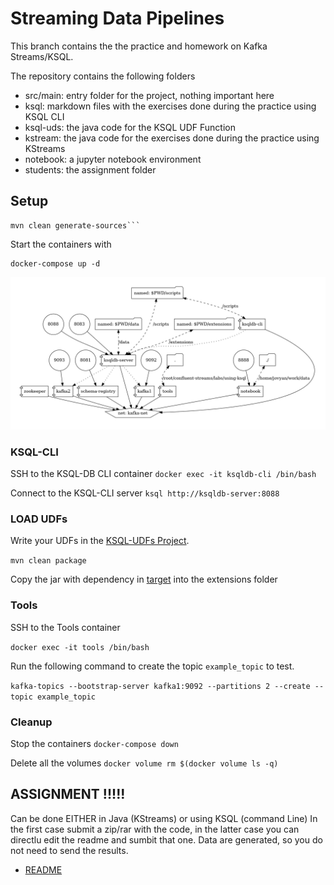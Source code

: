 # Streaming Data Pipelines 


This branch contains the the practice and homework on Kafka Streams/KSQL.

The repository contains the following folders

- src/main: entry folder for the project, nothing important here
- ksql: markdown files with the exercises done during the practice using KSQL CLI
- ksql-uds: the java code for the KSQL UDF Function
- kstream: the java code for the exercises done during the practice using KStreams 
- notebook: a jupyter notebook environment
- students: the assignment folder

## Setup

```
mvn clean generate-sources```
```

Start the containers with

```
docker-compose up -d
```

![Deployment](./docker-compose.png)

### KSQL-CLI

SSH to the KSQL-DB CLI container ```docker exec -it ksqldb-cli /bin/bash```

Connect to the KSQL-CLI server ```ksql http://ksqldb-server:8088```

### LOAD UDFs

Write your UDFs in the [KSQL-UDFs Project](./ksql-udfs/).

```mvn clean package```

Copy the jar with dependency in [target](./ksql-udfs/target/*jar-with-dependencies.jar) into the extensions folder

### Tools

SSH to the Tools container

```docker exec -it tools /bin/bash```

Run the following command to create the topic ```example_topic``` to test.

```kafka-topics --bootstrap-server kafka1:9092 --partitions 2 --create --topic example_topic ```

### Cleanup

Stop the containers ```docker-compose down```

Delete all the volumes ```docker volume rm $(docker volume ls -q)```


## ASSIGNMENT !!!!!

Can be done EITHER in Java (KStreams) or using KSQL (command Line)
In the first case submit a zip/rar with the code, in the latter case you can directlu edit the readme and sumbit that one.
Data are generated, so you do not need to send the results.

- [README](./students/README.md)



